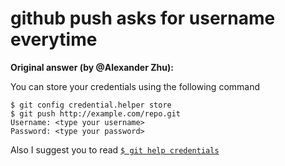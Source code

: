 # github push asks for username everytime

**Original answer (by @Alexander Zhu):**

You can store your credentials using the following command

```
$ git config credential.helper store
$ git push http://example.com/repo.git
Username: <type your username>
Password: <type your password>
```

Also I suggest you to read
[`$ git help credentials`](https://git-scm.com/docs/gitcredentials)